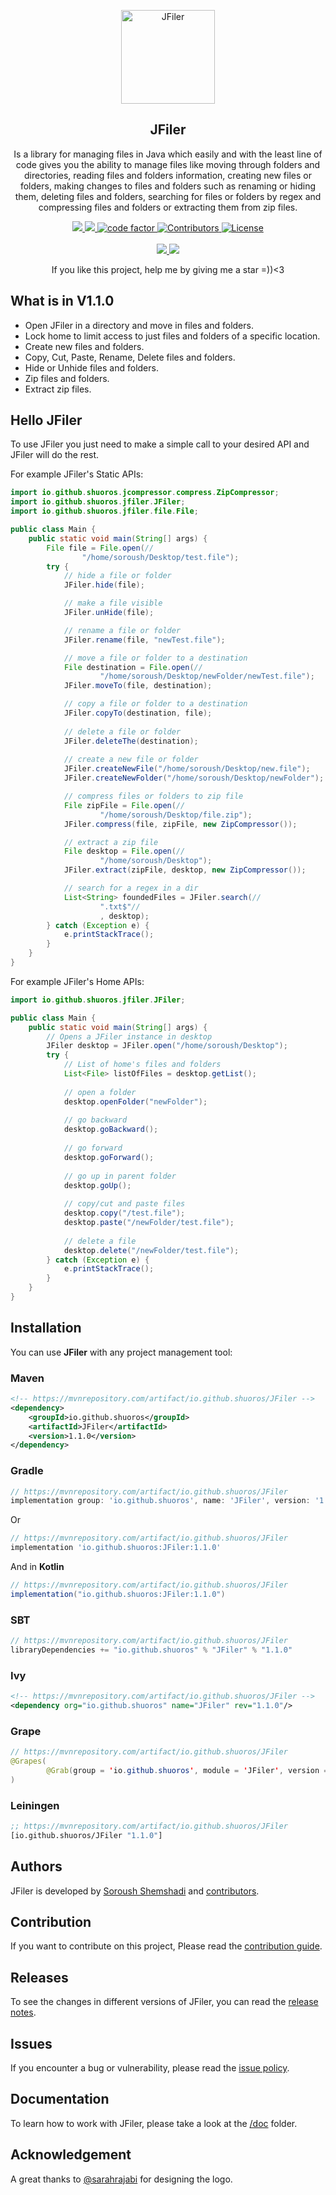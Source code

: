 <p align="center">
 <img src="https://user-images.githubusercontent.com/45015114/149667480-788c34bb-a13b-4e81-93de-fe0ed9420c19.png" style="width:150px; height:150px" align="center" alt="JFiler" />
 <h2 align="center">JFiler</h2>
 <p align="center">Is a library for managing files in Java which easily and with the least line of code gives you
  the ability to manage files like moving through folders and directories, reading files and folders information,
  creating new files or folders, making changes to files and folders such as renaming or hiding them, deleting files
  and folders, searching for files or folders by regex and compressing files and folders or extracting them from zip files.</p>
</p>
  <p align="center">
    <a href="https://github.com/shuoros/JFiler/actions">
      <img src="https://img.shields.io/github/workflow/status/shuoros/JFiler/Test?label=Test&style=for-the-badge" />
    </a>
    <a href="https://mvnrepository.com/artifact/io.github.shuoros/JFiler">
      <img src="https://img.shields.io/maven-central/v/io.github.shuoros/JFiler?style=for-the-badge" />
    </a>
    <a href="https://www.codefactor.io/repository/github/shuoros/jterminal">
      <img alt="code factor" src="https://img.shields.io/codefactor/grade/github/shuoros/jfiler/main?style=for-the-badge" />
    </a>
    <a href="#">
      <img alt="Contributors" src="https://img.shields.io/github/contributors/shuoros/jfiler?style=for-the-badge&color=blueviolet" />
    </a>
    <a href="https://github.com/shuoros/JFiler/blob/main/LICENSE">
      <img alt="License" src="https://img.shields.io/github/license/shuoros/jfiler?style=for-the-badge" />
    </a>
    <br />
    <br />
    <a href="https://github.com/shuoros/JFiler/issues">
      <img src="https://img.shields.io/github/issues-raw/shuoros/jfiler?style=for-the-badge&color=red"/>
    </a>
    <a href="https://github.com/shuoros/JFiler/issues">
      <img src="https://img.shields.io/github/issues-closed-raw/shuoros/jfiler?style=for-the-badge"/>
    </a>
  </p>
  <p align="center">
	If you like this project, help me by giving me a star =))<3
  </p>

## What is in V1.1.0

- Open JFiler in a directory and move in files and folders.
- Lock home to limit access to just files and folders of a specific location.
- Create new files and folders.
- Copy, Cut, Paste, Rename, Delete files and folders.
- Hide or Unhide files and folders.
- Zip files and folders.
- Extract zip files.

## Hello JFiler

To use JFiler you just need to make a simple call to your desired API and JFiler will do the rest.

For example JFiler's Static APIs:

```java
import io.github.shuoros.jcompressor.compress.ZipCompressor;
import io.github.shuoros.jfiler.JFiler;
import io.github.shuoros.jfiler.file.File;

public class Main {
    public static void main(String[] args) {
        File file = File.open(//
                "/home/soroush/Desktop/test.file");
        try {
            // hide a file or folder
            JFiler.hide(file);

            // make a file visible
            JFiler.unHide(file);

            // rename a file or folder
            JFiler.rename(file, "newTest.file");

            // move a file or folder to a destination
            File destination = File.open(//
                    "/home/soroush/Desktop/newFolder/newTest.file");
            JFiler.moveTo(file, destination);

            // copy a file or folder to a destination
            JFiler.copyTo(destination, file);
            
            // delete a file or folder
            JFiler.deleteThe(destination);
            
            // create a new file or folder
            JFiler.createNewFile("/home/soroush/Desktop/new.file");
            JFiler.createNewFolder("/home/soroush/Desktop/newFolder");

            // compress files or folders to zip file
            File zipFile = File.open(//
                    "/home/soroush/Desktop/file.zip");
            JFiler.compress(file, zipFile, new ZipCompressor());

            // extract a zip file
            File desktop = File.open(//
                    "/home/soroush/Desktop");
            JFiler.extract(zipFile, desktop, new ZipCompressor());

            // search for a regex in a dir
            List<String> foundedFiles = JFiler.search(//
                    ".txt$"//
                    , desktop);
        } catch (Exception e) {
            e.printStackTrace();
        }
    }
}
```

For example JFiler's Home APIs:

```java
import io.github.shuoros.jfiler.JFiler;

public class Main {
    public static void main(String[] args) {
        // Opens a JFiler instance in desktop
        JFiler desktop = JFiler.open("/home/soroush/Desktop");
        try {
            // List of home's files and folders
            List<File> listOfFiles = desktop.getList();
            
            // open a folder
            desktop.openFolder("newFolder");
            
            // go backward
            desktop.goBackward();
            
            // go forward
            desktop.goForward();
            
            // go up in parent folder
            desktop.goUp();
            
            // copy/cut and paste files
            desktop.copy("/test.file");
            desktop.paste("/newFolder/test.file");
            
            // delete a file
            desktop.delete("/newFolder/test.file");
        } catch (Exception e) {
            e.printStackTrace();
        }
    }
}
```

## Installation

You can use **JFiler** with any project management tool:

### Maven

```xml
<!-- https://mvnrepository.com/artifact/io.github.shuoros/JFiler -->
<dependency>
    <groupId>io.github.shuoros</groupId>
    <artifactId>JFiler</artifactId>
    <version>1.1.0</version>
</dependency>
```

### Gradle

```gradle
// https://mvnrepository.com/artifact/io.github.shuoros/JFiler
implementation group: 'io.github.shuoros', name: 'JFiler', version: '1.1.0'
```

Or

```gradle
// https://mvnrepository.com/artifact/io.github.shuoros/JFiler
implementation 'io.github.shuoros:JFiler:1.1.0'
```

And in **Kotlin**

```gradle
// https://mvnrepository.com/artifact/io.github.shuoros/JFiler
implementation("io.github.shuoros:JFiler:1.1.0")
```

### SBT

```sbt
// https://mvnrepository.com/artifact/io.github.shuoros/JFiler
libraryDependencies += "io.github.shuoros" % "JFiler" % "1.1.0"
```

### Ivy

```xml
<!-- https://mvnrepository.com/artifact/io.github.shuoros/JFiler -->
<dependency org="io.github.shuoros" name="JFiler" rev="1.1.0"/>
```

### Grape

```java
// https://mvnrepository.com/artifact/io.github.shuoros/JFiler
@Grapes(
        @Grab(group = 'io.github.shuoros', module = 'JFiler', version = '1.1.0')
)
```

### Leiningen

```clj
;; https://mvnrepository.com/artifact/io.github.shuoros/JFiler
[io.github.shuoros/JFiler "1.1.0"]
```

## Authors

JFiler is developed by [Soroush Shemshadi](https://github.com/shuoros)
and [contributors](https://github.com/shuoros/JFiler/blob/main/CONTRIBUTORS.md).

## Contribution

If you want to contribute on this project, Please read
the [contribution guide](https://github.com/shuoros/JFiler/blob/main/CONTRIBUTE.md).

## Releases

To see the changes in different versions of JFiler, you can read
the [release notes](https://github.com/shuoros/JFiler/blob/main/RELEASENOTES.md).

## Issues

If you encounter a bug or vulnerability, please read
the [issue policy](https://github.com/shuoros/JFiler/blob/main/ISSUES.md).

## Documentation

To learn how to work with JFiler, please take a look at the [/doc](https://github.com/shuoros/JFiler/tree/main/doc)
folder.

## Acknowledgement

A great thanks to [@sarahrajabi](https://github.com/sarahrajabi) for designing the logo.
